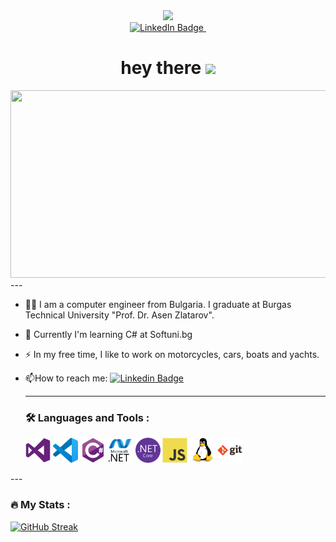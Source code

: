 <div id="header" align="center">
  <img src="https://media.giphy.com/media/aNqEFrYVnsS52/giphy.gif" width="100"/>
  </div>
  
  <div id="badges" align="center">
  <a href="https://www.linkedin.com/in/vzahov">
    <img src="https://img.shields.io/badge/LinkedIn-blue?style=for-the-badge&logo=linkedin&logoColor=white" alt="LinkedIn Badge"/>
  </a>
  <img src="https://komarev.com/ghpvc/?vzahov&style=flat-square&color=blue" alt=""/>
  </div>
  <h1 align="center">
  hey there
  <img src="https://media.giphy.com/media/hvRJCLFzcasrR4ia7z/giphy.gif" width="30px"/>
  </h1>
  <div align="center">
  <img src="https://media.giphy.com/media/dWesBcTLavkZuG35MI/giphy.gif" width="600" height="300"/>
</div>
---

- :man_technologist: I am a computer engineer from Bulgaria. I graduate at Burgas Technical University "Prof. Dr. Asen Zlatarov".
- :telescope: Currently I'm learning C# at Softuni.bg 


- :zap: In my free time, I like to work on motorcycles, cars, boats and yachts.

- :mailbox:How to reach me: [![Linkedin Badge](https://img.shields.io/badge/LinkedIn-blue?style=flat&logo=Linkedin&logoColor=white)](https://wwww.linkedin.com/in/vzahov)
    
  ---

  ### :hammer_and_wrench: Languages and Tools :
  
  <div>
  <img src="https://github.com/devicons/devicon/blob/master/icons/visualstudio/visualstudio-plain.svg" title="visualstudio" **alt="visualstudio" width="40" height="40"/>
  <img src="https://github.com/devicons/devicon/blob/master/icons/vscode/vscode-original.svg" title="vscode" **alt="vscode" width="40" height="40"/>
  <img src="https://github.com/devicons/devicon/blob/master/icons/csharp/csharp-original.svg" title="Csharp" **alt="Csharp" width="40" height="40"/>
  <img src="https://github.com/devicons/devicon/blob/master/icons/dot-net/dot-net-original-wordmark.svg" title="dotNet" **alt="dotNet" width="40" height="40"/>
  <img src="https://github.com/devicons/devicon/blob/master/icons/dotnetcore/dotnetcore-original.svg" title="dotNetCore" **alt="dotNetCore" width="40" height="40"/>
  <img src="https://github.com/devicons/devicon/blob/master/icons/javascript/javascript-original.svg" title="javascript" **alt="JavaScript" width="40" height="40"/>
  <img src="https://github.com/devicons/devicon/blob/master/icons/linux/linux-original.svg" title="linux" **alt="linux" width="40" height="40"/>
  <img src="https://github.com/devicons/devicon/blob/master/icons/git/git-original-wordmark.svg" title="Git" **alt="Git" width="40" height="40"/>
</div>
---

### :fire: My Stats :
[![GitHub Streak](http://github-readme-streak-stats.herokuapp.com?user=vzahov&theme=dark&date_format=j%20M%5B%20Y%5D)](https://git.io/streak-stats)

